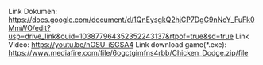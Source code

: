 Link Dokumen: https://docs.google.com/document/d/1QnEysgkQ2hjCP7DgG9nNoY_FuFk0MmWO/edit?usp=drive_link&ouid=103877964352352243137&rtpof=true&sd=true
Link Video: https://youtu.be/nOSU-iSGSA4
Link download game(*.exe): https://www.mediafire.com/file/6ogctgimfns4rbb/Chicken_Dodge.zip/file
